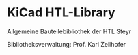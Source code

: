 KiCad HTL-Library
=================

Allgemeine Bauteilebibliothek der HTL Steyr

Bibliotheksverwaltung: Prof. Karl Zeilhofer


